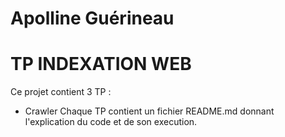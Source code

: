 # Apolline Guérineau
# TP INDEXATION WEB
Ce projet contient 3 TP : 
* Crawler
Chaque TP contient un fichier README.md donnant l'explication du code et de son execution.
